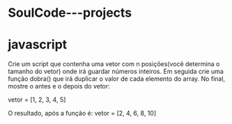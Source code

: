 # SoulCode---projects

# javascript

Crie um script que contenha uma vetor com n posições(você determina o tamanho do vetor) onde irá guardar números inteiros. Em seguida crie uma função dobra() que irá  duplicar o valor de cada elemento do array. No final, mostre o antes e o depois do vetor:

vetor = [1, 2, 3, 4, 5]

O resultado, após a função é:
vetor = [2, 4, 6, 8, 10]
